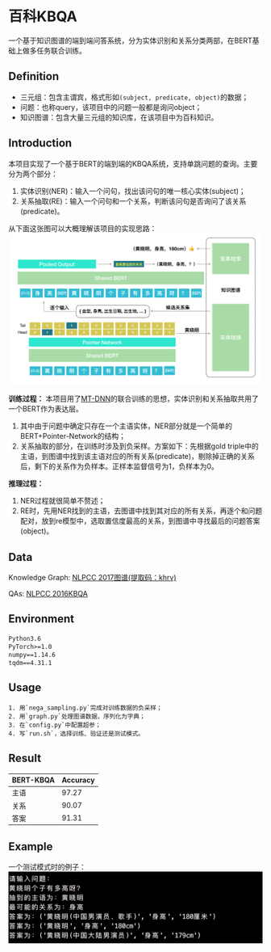 # 百科KBQA
一个基于知识图谱的端到端问答系统，分为实体识别和关系分类两部，在BERT基础上做多任务联合训练。


## Definition
- 三元组：包含主谓宾，格式形如`(subject, predicate, object)`的数据；
- 问题：也称query，该项目中的问题一般都是询问object；
- 知识图谱：包含大量三元组的知识库，在该项目中为百科知识。

## Introduction
本项目实现了一个基于BERT的端到端的KBQA系统，支持单跳问题的查询。主要分为两个部分：
1. 实体识别(NER)：输入一个问句，找出该问句的唯一核心实体(subject)；
2. 关系抽取(RE)：输入一个问句和一个关系，判断该问句是否询问了该关系(predicate)。

从下面这张图可以大概理解该项目的实现思路：
![系统方案](img/model.png)

**训练过程：**
本项目用了[MT-DNN](https://zhuanlan.zhihu.com/p/66808978)的联合训练的思想，实体识别和关系抽取共用了一个BERT作为表达层。
1. 其中由于问题中确定只存在一个主语实体，NER部分就是一个简单的BERT+Pointer-Network的结构；
2. 关系抽取的部分，在训练时涉及到负采样。方案如下：先根据gold triple中的主语，到图谱中找到该主语对应的所有关系(predicate)，剔除掉正确的关系后，剩下的关系作为负样本。正样本监督信号为1，负样本为0。

**推理过程：**
1. NER过程就很简单不赘述；
2. RE时，先用NER找到的主语，去图谱中找到其对应的所有关系，再逐个和问题配对，放到re模型中，选取置信度最高的关系，到图谱中寻找最后的问题答案(object)。

## Data
Knowledge Graph:
[NLPCC 2017图谱(提取码：khrv)](https://pan.baidu.com/s/1yO77WW5XQwA_RtkxRHI7Yw)

QAs:
[NLPCC 2016KBQA](https://github.com/fyubang/Joint-BERT-KBQA/tree/master/data)

## Environment
```
Python3.6
PyTorch>=1.0
numpy==1.14.6
tqdm==4.31.1
```

## Usage
```
1. 用`nega_sampling.py`完成对训练数据的负采样；
2. 用`graph.py`处理图谱数据，序列化为字典；
3. 在`config.py`中配置超参；
4. 写`run.sh`，选择训练、验证还是测试模式。
```

## Result
| BERT-KBQA  | Accuracy |
| ---------- | --------- |
| 主语   | 97.27     |
| 关系   | 90.07     |
| 答案   | 91.31     |

## Example
一个测试模式时的例子：
![示例](img/example.png)
